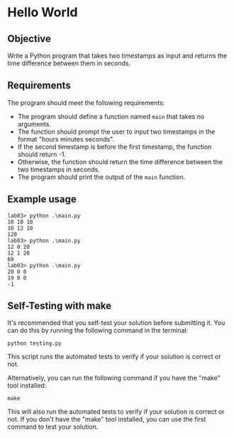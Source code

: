 # Hello World

## Objective
Write a Python program that takes two timestamps as input and returns the time difference between them in seconds.

## Requirements
The program should meet the following requirements:
- The program should define a function named `main` that takes no arguments.
- The function should prompt the user to input two timestamps in the format "hours minutes seconds".
- If the second timestamp is before the first timestamp, the function should return -1.
- Otherwise, the function should return the time difference between the two timestamps in seconds.
- The program should print the output of the `main` function.

## Example usage

```
lab03> python .\main.py
10 10 10
10 12 10
120
lab03> python .\main.py
12 0 20
12 1 20
60
lab03> python .\main.py
20 0 0
19 0 0
-1
```

## Self-Testing with make
It's recommended that you self-test your solution before submitting it. You can do this by running the following command in the terminal:

```
python testing.py
```

This script runs the automated tests to verify if your solution is correct or not.

Alternatively, you can run the following command if you have the "make" tool installed:

```
make
```

This will also run the automated tests to verify if your solution is correct or not. If you don't have the "make" tool installed, you can use the first command to test your solution.